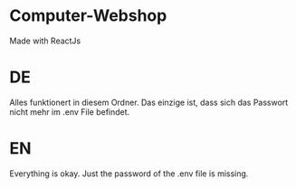 # Computer-Webshop
Made with ReactJs
# DE
Alles funktionert in diesem Ordner. Das einzige ist, dass sich das Passwort nicht mehr im .env File befindet.
# EN
Everything is okay. Just the password of the .env file is missing.